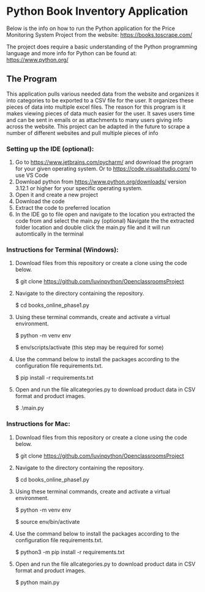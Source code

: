 # Python Book Inventory Application
Below is the info on how to run the Python application for the Price Monitoring System Project from the website: 
https://books.toscrape.com/

The project does require a basic understanding of the Python programming language and more info for Python can be found at:
https://www.python.org/

## The Program
This application pulls various needed data from the website and organizes it into categories to be exported to a CSV file for the user.
It organizes these pieces of data into multiple excel files. The reason for this program is it makes viewing pieces of data much easier for the user. 
It saves users time and can be sent in emails or as attachments to many users giving info across the website.
This project can be adapted in the future to scrape a number of different websites and pull multiple pieces of info


### Setting up the IDE (optional):
1. Go to https://www.jetbrains.com/pycharm/ and download the program for your given operating system. 
Or to https://code.visualstudio.com/ to use VS Code 
2. Download python from https://www.python.org/downloads/ version 3.12.1 or higher for your specific operating system. 
3. Open it and create a new project
4. Download the code
5. Extract the code to preferred location
6. In the IDE go to file open and navigate to the location you extracted the code from and select the main.py
(optional) Navigate the the extracted folder location and double click the main.py file and it will run automtically in the terminal

### Instructions for Terminal (Windows):
1. Download files from this repository or create a clone using the code below.

    $ git clone https://github.com/luvinpython/OpenclassroomsProject

2. Navigate to the directory containing the repository.

    $ cd books_online_phase1.py

3. Using these terminal commands, create and activate a virtual environment.

    $ python -m venv env

    $ env/scripts/activate (this step may be required for some)

5. Use the command below to install the packages according to the configuration file requirements.txt.

    $ pip install -r requirements.txt

6. Open and run the file allcategories.py to download product data in CSV format and product images.

    $ .\main.py

### Instructions for Mac:

1. Download files from this repository or create a clone using the code below.

   $ git clone https://github.com/luvinpython/OpenclassroomsProject

2. Navigate to the directory containing the repository.

    $ cd books_online_phase1.py

3. Using these terminal commands, create and activate a virtual environment.

    $ python -m venv env

    $ source env/bin/activate

4. Use the command below to install the packages according to the configuration file requirements.txt.

    $ python3 -m pip install -r requirements.txt

5. Open and run the file allcategories.py to download product data in CSV format and product images.

    $ python main.py
